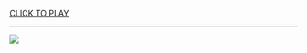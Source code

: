 
<a href="https://premium76.site?title=google_snake_unblocked_games&ref=13M">CLICK TO PLAY</a></h3>
<hr>

<a href="https://premium76.site?title=google_snake_unblocked_games&ref=13M"><img src="https://clearcache.store/games.png"></a>


